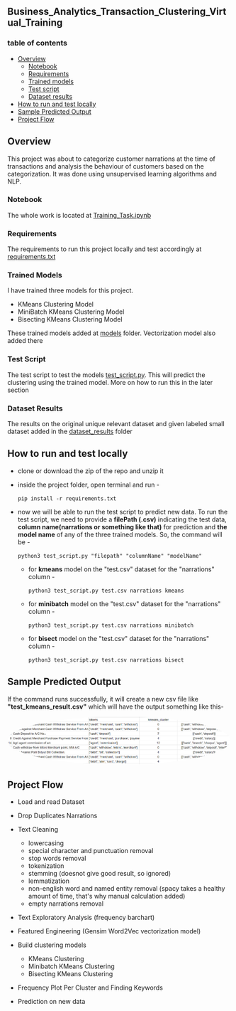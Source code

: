 ## Business_Analytics_Transaction_Clustering_Virtual_Training

### table of contents
   * [Overview](#overview)
      * [Notebook](#r1)
      * [Requirements](#r2)
      * [Trained models](#r3)
      * [Test script](#r4)
      * [Dataset results](#r5)
   * [How to run and test locally](#configure)
   * [Sample Predicted Output](#predict)
   * [Project Flow](#notebook)



## Overview<a name="overview"></a>
   This project was about to categorize customer narrations at the time of transactions and analysis the behaviour of customers based on the categorization. It was done using unsupervised learning algorithms and NLP.

### Notebook<a name="r1"></a>
   The whole work is located at [Training_Task.ipynb](https://github.com/hishamcse/Business_Analytics_Transaction_Clustering/blob/main/Training_Task.ipynb)

### Requirements<a name="r2"></a>
   The requirements to run this project locally and test accordingly at [requirements.txt](https://github.com/hishamcse/Business_Analytics_Transaction_Clustering/blob/main/requirements.txt)

### Trained Models<a name="r3"></a>
   I have trained three models for this project.

   * KMeans Clustering Model
   * MiniBatch KMeans Clustering Model
   * Bisecting KMeans Clustering Model

  These trained models added at [models](https://github.com/hishamcse/Business_Analytics_Transaction_Clustering/tree/main/models) folder. Vectorization model also added there

### Test Script<a name="r4"></a>
   The test script to test the models [test_script.py](https://github.com/hishamcse/Business_Analytics_Transaction_Clustering/blob/main/test_script.py). This will predict the clustering using the trained model. More on how to run this in the later section

### Dataset Results<a name="r5"></a>
   The results on the original unique relevant dataset and given labeled small dataset added in the [dataset_results](https://github.com/hishamcse/Business_Analytics_Transaction_Clustering/tree/main/dataset_results) folder



## How to run and test locally<a name="configure"></a>

 * clone or download the zip of the repo and unzip it
 * inside the project folder, open terminal and run -

       pip install -r requirements.txt

 * now we will be able to run the test script to predict new data. To run the test script, we need to provide a <b>filePath (.csv)</b> indicating the test data, <b>column name(narrations or something like that)</b> for prediction  and <b>the model name</b> of any of the three trained models.
 So, the command will be -

       python3 test_script.py "filepath" "columnName" "modelName"


   * for <b>kmeans</b> model on the "test.csv" dataset for the "narrations" column -

         python3 test_script.py test.csv narrations kmeans

   * for <b>minibatch</b> model on the "test.csv" dataset for the "narrations" column -

         python3 test_script.py test.csv narrations minibatch

    * for <b>bisect</b> model on the "test.csv" dataset for the "narrations" column -

          python3 test_script.py test.csv narrations bisect



## Sample Predicted Output<a name="predict"></a>
   If the command runs successfully, it will create a new csv file like <b>"test_kmeans_result.csv"</b> which will have the output something like this-
   <p align="center">
    <img
      style="border-radius:50%" src="https://github.com/hishamcse/Business_Analytics_Transaction_Clustering/blob/main/images/sample_output.png"  alt="sample"/>
   </p>


## Project Flow<a name="notebook"></a>

   * Load and read Dataset
   * Drop Duplicates Narrations
   * Text Cleaning

     * lowercasing
     * special character and punctuation removal
     * stop words removal
     * tokenization
     * stemming (doesnot give good result, so ignored)
     * lemmatization
     * non-english word and named entity removal (spacy takes a healthy amount of time, that's why manual calculation added)
     * empty narrations removal

   * Text Exploratory Analysis (frequency barchart)
   * Featured Engineering (Gensim Word2Vec vectorization model)
   * Build clustering models

      * KMeans Clustering
      * Minibatch KMeans Clustering
      * Bisecting KMeans Clustering
   * Frequency Plot Per Cluster and Finding Keywords
   * Prediction on new data

